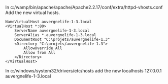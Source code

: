 In c:/wamp/bin/apache/apache/Apache2.2.17/conf/extra/httpd-vhosts.conf
Add the new virtual hosts. 

```
NameVirtualHost auvergnelife-1-3.local
<VirtualHost *:80>
    ServerName auvergnelife-1-3.local
    ServerAlias *.auvergnelife-1-3.local
    DocumentRoot "C:\projets/auvergnelife-1.3"
    <Directory "C:\projets/auvergnelife-1.3">
        AllowOverride All
        Allow from All
    </Directory>
</VirtualHost>
```

In c:/windows/system32/drivers/etc/hosts
add the new localhosts
127.0.0.1 auvergnelife-1-3.local
